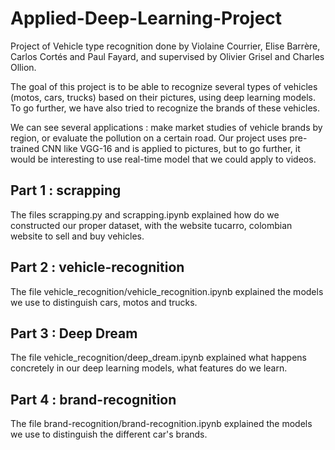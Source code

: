 # Applied-Deep-Learning-Project

Project of Vehicle type recognition done by Violaine Courrier, Elise Barrère, Carlos Cortés and Paul Fayard, and supervised by Olivier Grisel and Charles Ollion.

The goal of this project is to be able to recognize several types of vehicles (motos, cars, trucks) based on their pictures, using deep learning models.
To go further, we have also tried to recognize the brands of these vehicles.

We can see several applications : make market studies of vehicle brands by region, or evaluate the pollution on a certain road.
Our project uses pre-trained CNN like VGG-16 and is applied to pictures, but to go further, it would be interesting to use real-time model that we could apply to videos.

## Part 1 : scrapping

The files scrapping.py and scrapping.ipynb explained how do we constructed our proper dataset, with the website tucarro, colombian website to sell and buy vehicles.

## Part 2 : vehicle-recognition

The file vehicle_recognition/vehicle_recognition.ipynb explained the models we use to distinguish cars, motos and trucks.

## Part 3 : Deep Dream 

The file vehicle_recognition/deep_dream.ipynb explained what happens concretely in our deep learning models, what features do we learn.

## Part 4 : brand-recognition

The file brand-recognition/brand-recognition.ipynb explained the models we use to distinguish the different car's brands. 


